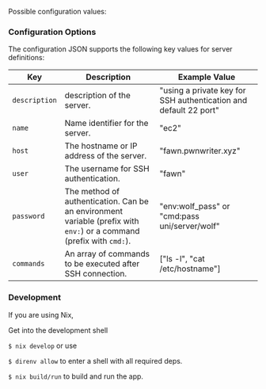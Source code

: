 Possible configuration values:



### Configuration Options

The configuration JSON supports the following key values for server definitions:

| Key         | Description                                                 | Example Value                  |
|-------------|-------------------------------------------------------------|--------------------------------|
| `description` | description of the server.                        | "using a private key for SSH authentication and default 22 port" |
| `name`      | Name identifier for the server.                   | "ec2"                          |
| `host`      | The hostname or IP address of the server.                  | "fawn.pwnwriter.xyz"          |
| `user`      | The username for SSH authentication.                        | "fawn"                        |
| `password`  | The method of authentication. Can be an environment variable (prefix with `env:`) or a command (prefix with `cmd:`). | "env:wolf_pass" or "cmd:pass uni/server/wolf" |
| `commands`  | An array of commands to be executed after SSH connection.   | ["ls -l", "cat /etc/hostname"] |


### Development

If you are using Nix, 

Get into the development shell 

`$ nix develop` or use 

`$ direnv allow` to enter a shell with all required deps. 

`$ nix build/run` to build and run the app. 

